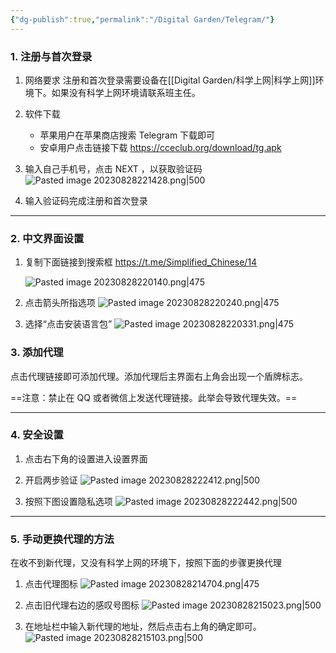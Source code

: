 ```yaml
---
{"dg-publish":true,"permalink":"/Digital Garden/Telegram/"}
---
```



### 1. 注册与首次登录
1. 网络要求
   注册和首次登录需要设备在[[Digital Garden/科学上网\|科学上网]]环境下。如果没有科学上网环境请联系班主任。
   
2. 软件下载
	- 苹果用户在苹果商店搜索 Telegram 下载即可
	- 安卓用户点击链接下载 https://cceclub.org/download/tg.apk

3. 输入自己手机号，点击 NEXT ，以获取验证码
   ![Pasted image 20230828221428.png|500](/img/user/01-Attachment/Pasted%20image%2020230828221428.png)

4. 输入验证码完成注册和首次登录


---
### 2. 中文界面设置
1. 复制下面链接到搜索框
   https://t.me/Simplified_Chinese/14
   
   ![Pasted image 20230828220140.png|475](/img/user/01-Attachment/Pasted%20image%2020230828220140.png)

2. 点击箭头所指选项
   ![Pasted image 20230828220240.png|475](/img/user/01-Attachment/Pasted%20image%2020230828220240.png)

3. 选择“点击安装语言包”
   ![Pasted image 20230828220331.png|475](/img/user/01-Attachment/Pasted%20image%2020230828220331.png)

### 3. 添加代理

点击代理链接即可添加代理。添加代理后主界面右上角会出现一个盾牌标志。

==注意：禁止在 QQ 或者微信上发送代理链接。此举会导致代理失效。==

---
### 4. 安全设置
1. 点击右下角的设置进入设置界面
2. 开启两步验证
   ![Pasted image 20230828222412.png|500](/img/user/01-Attachment/Pasted%20image%2020230828222412.png)

3. 按照下图设置隐私选项
   ![Pasted image 20230828222442.png|500](/img/user/01-Attachment/Pasted%20image%2020230828222442.png)


---
### 5. 手动更换代理的方法
在收不到新代理，又没有科学上网的环境下，按照下面的步骤更换代理

1. 点击代理图标
   ![Pasted image 20230828214704.png|475](/img/user/01-Attachment/Pasted%20image%2020230828214704.png)
   
   
2. 点击旧代理右边的感叹号图标
  ![Pasted image 20230828215023.png|500](/img/user/01-Attachment/Pasted%20image%2020230828215023.png)
  
  
3. 在地址栏中输入新代理的地址，然后点击右上角的确定即可。
  ![Pasted image 20230828215103.png|500](/img/user/01-Attachment/Pasted%20image%2020230828215103.png)




   

